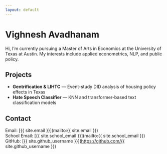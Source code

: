 ```yaml
---
layout: default
---
```


# Vighnesh Avadhanam

Hi, I’m currently pursuing a Master of Arts in Economics at the University of Texas at Austin. My interests include applied econometrics, NLP, and public policy.

## Projects

- **Gentrification & LIHTC** — Event-study DID analysis of housing policy effects in Texas  
- **Hate Speech Classifier** — KNN and transformer-based text classification models

## Contact

Email: [{{ site.email }}](mailto:{{ site.email }})  
School Email: [{{ site.school_email }}](mailto:{{ site.school_email }})  
GitHub: [{{ site.github_username }}](https://github.com/{{ site.github_username }})

